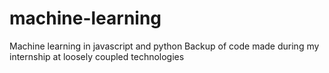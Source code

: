 # machine-learning
Machine learning in javascript and python
Backup of code made during my internship at loosely coupled technologies
